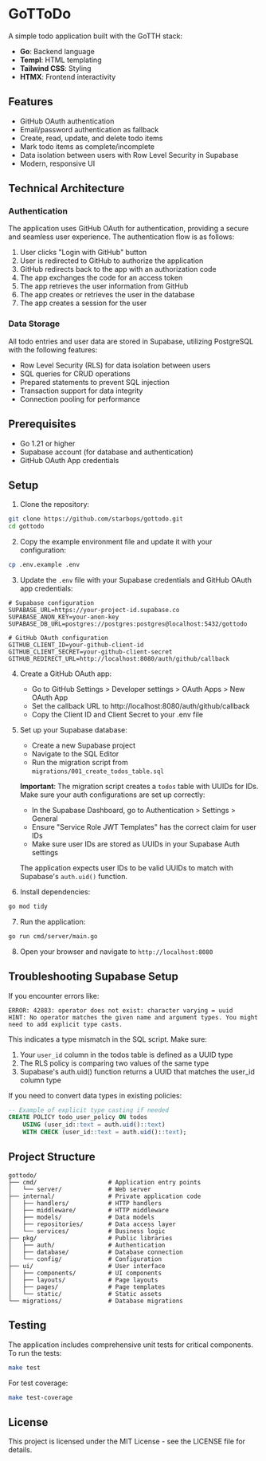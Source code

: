 # GoTToDo

A simple todo application built with the GoTTH stack:

- **Go**: Backend language
- **Templ**: HTML templating
- **Tailwind CSS**: Styling
- **HTMX**: Frontend interactivity

## Features

- GitHub OAuth authentication
- Email/password authentication as fallback
- Create, read, update, and delete todo items
- Mark todo items as complete/incomplete
- Data isolation between users with Row Level Security in Supabase
- Modern, responsive UI

## Technical Architecture

### Authentication

The application uses GitHub OAuth for authentication, providing a secure and seamless user experience. The authentication flow is as follows:

1. User clicks "Login with GitHub" button
2. User is redirected to GitHub to authorize the application
3. GitHub redirects back to the app with an authorization code
4. The app exchanges the code for an access token
5. The app retrieves the user information from GitHub
6. The app creates or retrieves the user in the database
7. The app creates a session for the user

### Data Storage

All todo entries and user data are stored in Supabase, utilizing PostgreSQL with the following features:

- Row Level Security (RLS) for data isolation between users
- SQL queries for CRUD operations
- Prepared statements to prevent SQL injection
- Transaction support for data integrity
- Connection pooling for performance

## Prerequisites

- Go 1.21 or higher
- Supabase account (for database and authentication)
- GitHub OAuth App credentials

## Setup

1. Clone the repository:

```bash
git clone https://github.com/starbops/gottodo.git
cd gottodo
```

2. Copy the example environment file and update it with your configuration:

```bash
cp .env.example .env
```

3. Update the `.env` file with your Supabase credentials and GitHub OAuth app credentials:

```
# Supabase configuration
SUPABASE_URL=https://your-project-id.supabase.co
SUPABASE_ANON_KEY=your-anon-key
SUPABASE_DB_URL=postgres://postgres:postgres@localhost:5432/gottodo

# GitHub OAuth configuration
GITHUB_CLIENT_ID=your-github-client-id
GITHUB_CLIENT_SECRET=your-github-client-secret
GITHUB_REDIRECT_URL=http://localhost:8080/auth/github/callback
```

4. Create a GitHub OAuth app:
   - Go to GitHub Settings > Developer settings > OAuth Apps > New OAuth App
   - Set the callback URL to http://localhost:8080/auth/github/callback
   - Copy the Client ID and Client Secret to your .env file

5. Set up your Supabase database:
   - Create a new Supabase project
   - Navigate to the SQL Editor
   - Run the migration script from `migrations/001_create_todos_table.sql`
   
   **Important**: The migration script creates a `todos` table with UUIDs for IDs. Make sure 
   your auth configurations are set up correctly:
   
   - In the Supabase Dashboard, go to Authentication > Settings > General
   - Ensure "Service Role JWT Templates" has the correct claim for user IDs
   - Make sure user IDs are stored as UUIDs in your Supabase Auth settings

   The application expects user IDs to be valid UUIDs to match with Supabase's `auth.uid()` function.

6. Install dependencies:

```bash
go mod tidy
```

7. Run the application:

```bash
go run cmd/server/main.go
```

8. Open your browser and navigate to `http://localhost:8080`

## Troubleshooting Supabase Setup

If you encounter errors like:

```
ERROR: 42883: operator does not exist: character varying = uuid
HINT: No operator matches the given name and argument types. You might need to add explicit type casts.
```

This indicates a type mismatch in the SQL script. Make sure:

1. Your `user_id` column in the todos table is defined as a UUID type
2. The RLS policy is comparing two values of the same type
3. Supabase's auth.uid() function returns a UUID that matches the user_id column type

If you need to convert data types in existing policies:
```sql
-- Example of explicit type casting if needed
CREATE POLICY todo_user_policy ON todos
    USING (user_id::text = auth.uid()::text)
    WITH CHECK (user_id::text = auth.uid()::text);
```

## Project Structure

```
gottodo/
├── cmd/                    # Application entry points
│   └── server/             # Web server
├── internal/               # Private application code
│   ├── handlers/           # HTTP handlers
│   ├── middleware/         # HTTP middleware
│   ├── models/             # Data models
│   ├── repositories/       # Data access layer
│   └── services/           # Business logic
├── pkg/                    # Public libraries
│   ├── auth/               # Authentication
│   ├── database/           # Database connection
│   └── config/             # Configuration
├── ui/                     # User interface
│   ├── components/         # UI components
│   ├── layouts/            # Page layouts
│   ├── pages/              # Page templates
│   └── static/             # Static assets
└── migrations/             # Database migrations
```

## Testing

The application includes comprehensive unit tests for critical components. To run the tests:

```bash
make test
```

For test coverage:

```bash
make test-coverage
```

## License

This project is licensed under the MIT License - see the LICENSE file for details.
